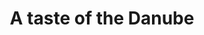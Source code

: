 ---
category: luxury
title: A taste of the Danube
class: a-taste-of-the-danube
cruiseline: Avalon Waterways – Avalon Panorama
special-info: Free VIP Transfers
price: 1699
nights: 7
cruise-url: http://www.planetcruise.co.uk/avalon-waterways-cruises/avalon-panorama/29-August-2016/92737?referrersiteid=970
---